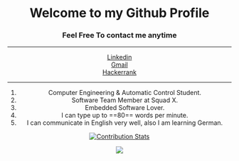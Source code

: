 # <center>Welcome to my Github Profile<center>

### <center>Feel Free To contact me anytime</center>

___
[<center>Linkedin](https://www.linkedin.com/in/abdallah-alaa-salem-abb61016a/) <br />
[<center>Gmail](abdallahalaasalem7@gmail.com)  <br />
[<center>Hackerrank](https://www.hackerrank.com/abdallahalaasal1) <br />

___
1. Computer Engineering & Automatic Control Student.
2. Software Team Member at Squad X.
3. Embedded Software Lover.
4. I can type up to ==80== words per minute.
5. I can communicate in English very well, also I am learning German.


[![Contribution Stats](https://github-contribution-stats.vercel.app/api/?username=Abdallah7Salem)](https://github.com/LordDashMe/github-contribution-stats/)


![](https://komarev.com/ghpvc/?username=Abdallah7Salem)
